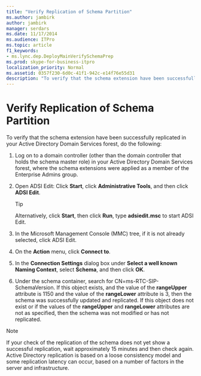 ```yaml
---
title: "Verify Replication of Schema Partition"
ms.author: jambirk
author: jambirk
manager: serdars
ms.date: 11/17/2014
ms.audience: ITPro
ms.topic: article
f1_keywords:
- ms.lync.dep.DeployMainVerifySchemaPrep
ms.prod: skype-for-business-itpro
localization_priority: Normal
ms.assetid: 0357f230-6d0c-41f1-942c-e14f76e55d31
description: "To verify that the schema extension have been successfully replicated in your Active Directory Domain Services forest, do the following:"
---
```


# Verify Replication of Schema Partition
 
To verify that the schema extension have been successfully replicated in your Active Directory Domain Services forest, do the following:
  
1. Log on to a domain controller (other than the domain controller that holds the schema master role) in your Active Directory Domain Services forest, where the schema extensions were applied as a member of the Enterprise Admins group.
    
2. Open ADSI Edit: Click **Start**, click **Administrative Tools**, and then click **ADSI Edit**.
    
    > [!TIP]
    > Alternatively, click **Start**, then click **Run**, type **adsiedit.msc** to start ADSI Edit.
  
3. In the Microsoft Management Console (MMC) tree, if it is not already selected, click ADSI Edit.
    
4. On the **Action** menu, click **Connect to**.
    
5. In the **Connection Settings** dialog box under **Select a well known Naming Context**, select **Schema**, and then click **OK**.
    
6. Under the schema container, search for CN=ms-RTC-SIP-SchemaVersion. If this object exists, and the value of the **rangeUpper** attribute is 1150 and the value of the **rangeLower** attribute is 3, then the schema was successfully updated and replicated. If this object does not exist or if the values of the **rangeUpper** and **rangeLower** attributes are not as specified, then the schema was not modified or has not replicated.
    
> [!NOTE]
> If your check of the replication of the schema does not yet show a successful replication, wait approximately 15 minutes and then check again. Active Directory replication is based on a loose consistency model and some replication latency can occur, based on a number of factors in the server and infrastructure. 
  

